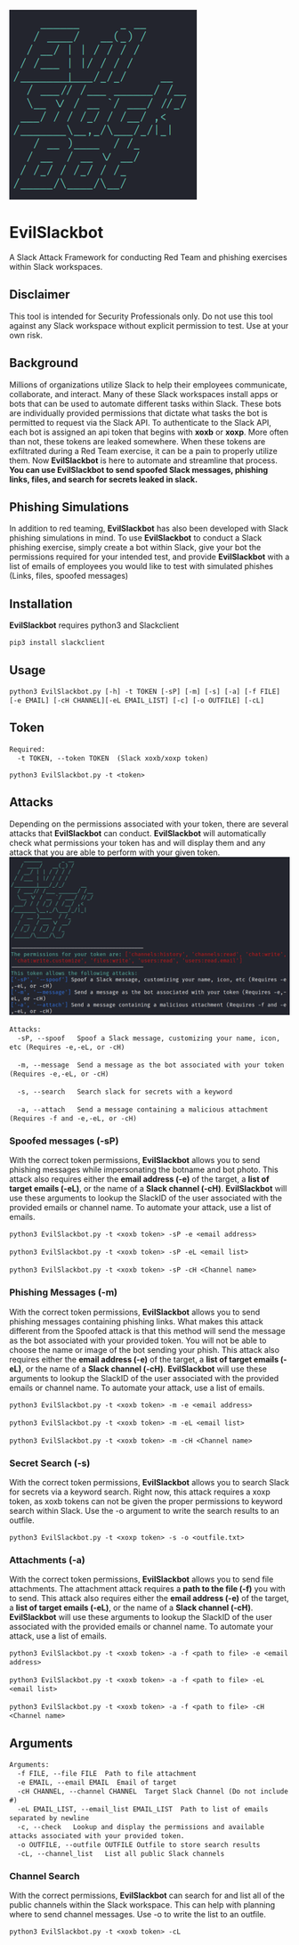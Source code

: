 ![EvilSlackbot](https://raw.githubusercontent.com/Drew-Sec/EvilSlackbot/drewsec/images/logo.png)
# EvilSlackbot
A Slack Attack Framework for conducting Red Team and phishing exercises within Slack workspaces. 

## Disclaimer 
This tool is intended for Security Professionals only. Do not use this tool against any Slack workspace without explicit permission to test. Use at your own risk.

## Background
Millions of organizations utilize Slack to help their employees communicate, collaborate, and interact. Many of these Slack workspaces install apps or bots that can be used to automate different tasks within Slack. These bots are individually provided permissions that dictate what tasks the bot is permitted to request via the Slack API. To authenticate to the Slack API, each bot is assigned an api token that begins with **xoxb** or **xoxp**. More often than not, these tokens are leaked somewhere. When these tokens are exfiltrated during a Red Team exercise, it can be a pain to properly utilize them. Now **EvilSlackbot** is here to automate and streamline that process. **You can use **EvilSlackbot** to send spoofed Slack messages, phishing links, files, and search for secrets leaked in slack.**

## Phishing Simulations
In addition to red teaming, **EvilSlackbot** has also been developed with Slack phishing simulations in mind. To use **EvilSlackbot** to conduct a Slack phishing exercise, simply create a bot within Slack, give your bot  the permissions required for your intended test, and provide **EvilSlackbot** with a list of emails of employees you would like to test with simulated phishes (Links, files, spoofed messages) 

## Installation 
**EvilSlackbot** requires python3 and Slackclient 
```
pip3 install slackclient
```
## Usage
```
python3 EvilSlackbot.py [-h] -t TOKEN [-sP] [-m] [-s] [-a] [-f FILE] [-e EMAIL] [-cH CHANNEL][-eL EMAIL_LIST] [-c] [-o OUTFILE] [-cL]
```
## Token
```
Required:
  -t TOKEN, --token TOKEN  (Slack xoxb/xoxp token)
```
```
python3 EvilSlackbot.py -t <token>
```
## Attacks
Depending on the permissions associated with your token, there are several attacks that **EvilSlackbot** can conduct. **EvilSlackbot** will automatically check what permissions your token has and will display them and any attack that you are able to perform with your given token.  
![Token Permission Check](https://raw.githubusercontent.com/Drew-Sec/EvilSlackbot/drewsec/images/check.png)

```
Attacks:
  -sP, --spoof   Spoof a Slack message, customizing your name, icon, etc (Requires -e,-eL, or -cH)

  -m, --message  Send a message as the bot associated with your token (Requires -e,-eL, or -cH)

  -s, --search   Search slack for secrets with a keyword 

  -a, --attach   Send a message containing a malicious attachment (Requires -f and -e,-eL, or -cH)
```
### __Spoofed messages (-sP)__
With the correct token permissions, **EvilSlackbot** allows you to send phishing messages while impersonating the botname and bot photo. This attack also requires either the **email address (-e)** of the target, a **list of target emails (-eL)**, or the name of a **Slack channel (-cH)**. **EvilSlackbot** will use these arguments to lookup the SlackID of the user associated with the provided emails or channel name. To automate your attack, use a list of emails.

```
python3 EvilSlackbot.py -t <xoxb token> -sP -e <email address>

python3 EvilSlackbot.py -t <xoxb token> -sP -eL <email list>

python3 EvilSlackbot.py -t <xoxb token> -sP -cH <Channel name>
```

### __Phishing Messages (-m)__
With the correct token permissions, **EvilSlackbot** allows you to send phishing messages containing phishing links. What makes this attack different from the Spoofed attack is that this method will send the message as the bot associated with your provided token. You will not be able to choose the name or image of the bot sending your phish. This attack also requires either the **email address (-e)** of the target, a **list of target emails (-eL)**, or the name of a **Slack channel (-cH)**. **EvilSlackbot** will use these arguments to lookup the SlackID of the user associated with the provided emails or channel name. To automate your attack, use a list of emails.
```
python3 EvilSlackbot.py -t <xoxb token> -m -e <email address>

python3 EvilSlackbot.py -t <xoxb token> -m -eL <email list>

python3 EvilSlackbot.py -t <xoxb token> -m -cH <Channel name>
```

### __Secret Search (-s)__
With the correct token permissions, **EvilSlackbot** allows you to search Slack for secrets via a keyword search. Right now, this attack requires a xoxp token, as xoxb tokens can not be given the proper permissions to keyword search within Slack. Use the -o argument to write the search results to an outfile. 
```
python3 EvilSlackbot.py -t <xoxp token> -s -o <outfile.txt>
```

### __Attachments (-a)__
With the correct token permissions, **EvilSlackbot** allows you to send file attachments. The attachment attack requires a **path to the file (-f)** you with to send. This attack also requires either the **email address (-e)** of the target, a **list of target emails (-eL)**, or the name of a **Slack channel (-cH)**. **EvilSlackbot** will use these arguments to lookup the SlackID of the user associated with the provided emails or channel name. To automate your attack, use a list of emails.
```
python3 EvilSlackbot.py -t <xoxb token> -a -f <path to file> -e <email address>

python3 EvilSlackbot.py -t <xoxb token> -a -f <path to file> -eL <email list>

python3 EvilSlackbot.py -t <xoxb token> -a -f <path to file> -cH <Channel name>
``` 

## Arguments
```
Arguments:
  -f FILE, --file FILE  Path to file attachment
  -e EMAIL, --email EMAIL  Email of target
  -cH CHANNEL, --channel CHANNEL  Target Slack Channel (Do not include #)
  -eL EMAIL_LIST, --email_list EMAIL_LIST  Path to list of emails separated by newline
  -c, --check   Lookup and display the permissions and available attacks associated with your provided token.
  -o OUTFILE, --outfile OUTFILE Outfile to store search results
  -cL, --channel_list   List all public Slack channels
```
### Channel Search
With the correct permissions, **EvilSlackbot** can search for and list all of the public channels within the Slack workspace. This can help with planning where to send channel messages. Use -o to write the list to an outfile. 

```
python3 EvilSlackbot.py -t <xoxb token> -cL
```